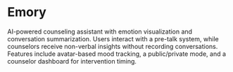 # Emory
AI-powered counseling assistant with emotion visualization and conversation summarization. Users interact with a pre-talk system, while counselors receive non-verbal insights without recording conversations. Features include avatar-based mood tracking, a public/private mode, and a counselor dashboard for intervention timing.
